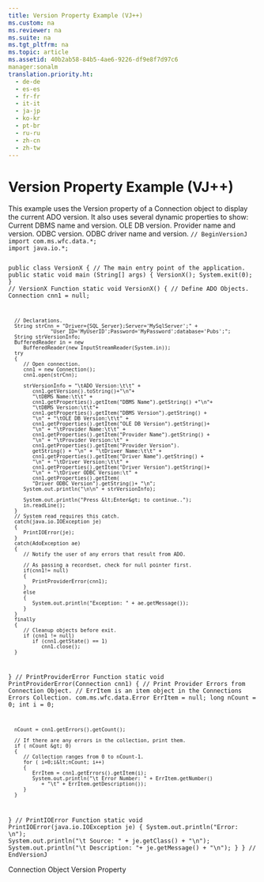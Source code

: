 ```yaml
---
title: Version Property Example (VJ++)
ms.custom: na
ms.reviewer: na
ms.suite: na
ms.tgt_pltfrm: na
ms.topic: article
ms.assetid: 40b2ab58-84b5-4ae6-9226-df9e8f7d97c6
manager:sonalm
translation.priority.ht: 
  - de-de
  - es-es
  - fr-fr
  - it-it
  - ja-jp
  - ko-kr
  - pt-br
  - ru-ru
  - zh-cn
  - zh-tw
---
```

# Version Property Example (VJ++)
<?xml version="1.0" encoding="utf-8"?>
<developerReferenceWithoutSyntaxDocument xmlns="http://ddue.schemas.microsoft.com/authoring/2003/5" xmlns:xlink="http://www.w3.org/1999/xlink" xmlns:xsi="http://www.w3.org/2001/XMLSchema-instance" xsi:schemaLocation="http://ddue.schemas.microsoft.com/authoring/2003/5 http://dduestorage.blob.core.windows.net/ddueschema/developer.xsd">
  <introduction>
    <para>This example uses the <legacyLink xlink:href="db4cb894-9bd9-422d-a58a-cef6941a5784">Version</legacyLink> property of a <legacyLink xlink:href="ef6b1824-5b12-43db-89d7-8f3d13896d4d">Connection</legacyLink> object to display the current ADO version. It also uses several dynamic properties to show:  </para>
    <list class="bullet">
      <listItem>
        <para>Current DBMS name and version.</para>
      </listItem>
      <listItem>
        <para>OLE DB version.</para>
      </listItem>
      <listItem>
        <para>Provider name and version.</para>
      </listItem>
      <listItem>
        <para>ODBC version.</para>
      </listItem>
      <listItem>
        <para>ODBC driver name and version.</para>
      </listItem>
    </list>
    <code>// BeginVersionJ
import com.ms.wfc.data.*;
import java.io.*;

public class VersionX
{
   // The main entry point of the application.
   public static void main (String[] args)
   {
      VersionX();
      System.exit(0);
   }
   // VersionX Function
   static void VersionX()
   {
      // Define ADO Objects.
      Connection cnn1 = null;

      // Declarations.
      String strCnn = "Driver={SQL Server};Server='MySqlServer';" +
                  "User ID='MyUserID';Password='MyPassword';database='Pubs';";
      String strVersionInfo;
      BufferedReader in = new 
         BufferedReader(new InputStreamReader(System.in));
      try
      {
         // Open connection.
         cnn1 = new Connection();
         cnn1.open(strCnn);

         strVersionInfo = "\tADO Version:\t\t" + 
            cnn1.getVersion().toString()+"\n"+
            "\tDBMS Name:\t\t" + 
            cnn1.getProperties().getItem("DBMS Name").getString() +"\n"+
            "\tDBMS Version:\t\t"+ 
            cnn1.getProperties().getItem("DBMS Version").getString() + 
            "\n" + "\tOLE DB Version:\t\t" + 
            cnn1.getProperties().getItem("OLE DB Version").getString()+ 
            "\n" + "\tProvider Name:\t\t" + 
            cnn1.getProperties().getItem("Provider Name").getString() + 
            "\n" + "\tProvider Version:\t" + 
            cnn1.getProperties().getItem("Provider Version").
            getString() + "\n" + "\tDriver Name:\t\t" + 
            cnn1.getProperties().getItem("Driver Name").getString() + 
            "\n" + "\tDriver Version:\t\t" + 
            cnn1.getProperties().getItem("Driver Version").getString()+ 
            "\n" + "\tDriver ODBC Version:\t" + 
            cnn1.getProperties().getItem(
            "Driver ODBC Version").getString()+ "\n";
         System.out.println("\n\n" + strVersionInfo);

         System.out.println("Press &lt;Enter&gt; to continue..");
         in.readLine();
      }
      // System read requires this catch.
      catch(java.io.IOException je)
      {
         PrintIOError(je);
      }
      catch(AdoException ae)
      {
         // Notify the user of any errors that result from ADO.

         // As passing a recordset, check for null pointer first.
         if(cnn1!= null)
         {
            PrintProviderError(cnn1);
         }
         else
         {
            System.out.println("Exception: " + ae.getMessage());
         }
      }
      finally
      {
         // Cleanup objects before exit.   
         if (cnn1 != null)
            if (cnn1.getState() == 1)
               cnn1.close();
      }

   }
   // PrintProviderError Function
   static void PrintProviderError(Connection cnn1)
   {
      // Print Provider Errors from Connection Object.
      // ErrItem is an item object in the Connections Errors Collection.
      com.ms.wfc.data.Error               ErrItem = null;
      long                                 nCount = 0;
      int                                       i = 0;

      nCount = cnn1.getErrors().getCount();

      // If there are any errors in the collection, print them.
      if ( nCount &gt; 0)
      {
         // Collection ranges from 0 to nCount-1.
         for ( i=0;i&lt;nCount; i++)
         {
            ErrItem = cnn1.getErrors().getItem(i);
            System.out.println("\t Error Number: " + ErrItem.getNumber() 
               + "\t" + ErrItem.getDescription());
         }
      }
   }
   // PrintIOError Function
   static void PrintIOError(java.io.IOException je)
   {
      System.out.println("Error: \n");
      System.out.println("\t Source: " + je.getClass() + "\n");
      System.out.println("\t Description: "+ je.getMessage() + "\n");
   }
}
// EndVersionJ
</code>
  </introduction>
  <relatedTopics>
<link xlink:href="ef6b1824-5b12-43db-89d7-8f3d13896d4d">Connection Object</link>
<link xlink:href="db4cb894-9bd9-422d-a58a-cef6941a5784">Version Property</link>
</relatedTopics>
</developerReferenceWithoutSyntaxDocument>